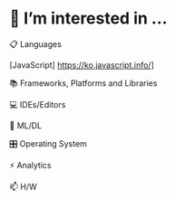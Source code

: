 # 👯 I’m interested in ...

📋 Languages

[JavaScript] https://ko.javascript.info/]



📚 Frameworks, Platforms and Libraries


💻 IDEs/Editors



🍗 ML/DL



🎛️ Operating System



⚡ Analytics



📫 H/W
 
 
